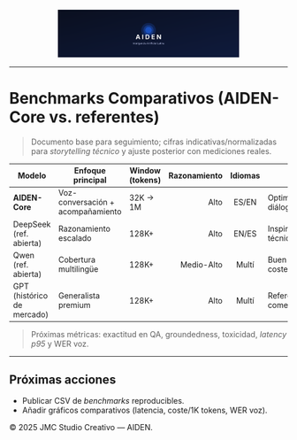 <p align="center">
  <img src="./aiden-cover.svg" width="65%" alt="AIDEN — Inteligencia Artificial Latina" />
</p>

---


# Benchmarks Comparativos (AIDEN-Core vs. referentes)

> Documento base para seguimiento; cifras indicativas/normalizadas para *storytelling técnico* y ajuste posterior con mediciones reales.

| Modelo                     | Enfoque principal                    | Window (tokens) | Razonamiento | Idiomas | Notas |
|---------------------------|--------------------------------------|-----------------|-------------:|:-------:|-------|
| **AIDEN-Core**            | Voz-conversación + acompañamiento    | 32K → 1M        | Alto         | ES/EN   | Optimizado para diálogo latino |
| DeepSeek (ref. abierta)   | Razonamiento escalado                | 128K+           | Alto         | EN/ES   | Inspiración técnica |
| Qwen (ref. abierta)       | Cobertura multilingüe                | 128K+           | Medio-Alto   | Multí   | Buen balance coste/rendimiento |
| GPT (histórico de mercado)| Generalista premium                  | 128K+           | Alto         | Multí   | Referente comercial |

> Próximas métricas: exactitud en QA, groundedness, toxicidad, *latency p95* y WER voz.

---

## Próximas acciones
- Publicar CSV de *benchmarks* reproducibles.  
- Añadir gráficos comparativos (latencia, coste/1K tokens, WER voz).

© 2025 JMC Studio Creativo — AIDEN.

